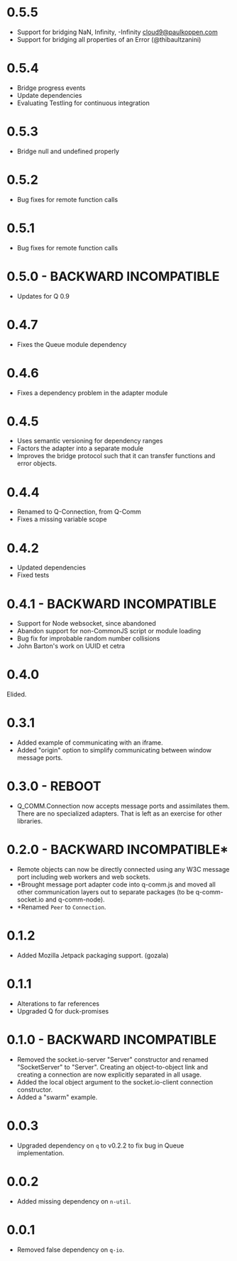 <!-- vim:ts=4:sts=4:sw=4:et:tw=60 -->

# 0.5.5

-   Support for bridging NaN, Infinity, -Infinity
    <cloud9@paulkoppen.com>
-   Support for bridging all properties of an Error (@thibaultzanini)

# 0.5.4

-   Bridge progress events
-   Update dependencies
-   Evaluating Testling for continuous integration

# 0.5.3

-   Bridge null and undefined properly

# 0.5.2

-   Bug fixes for remote function calls

# 0.5.1

-   Bug fixes for remote function calls

# 0.5.0 - BACKWARD INCOMPATIBLE

-   Updates for Q 0.9

# 0.4.7

-   Fixes the Queue module dependency

# 0.4.6

-   Fixes a dependency problem in the adapter module

# 0.4.5

-   Uses semantic versioning for dependency ranges
-   Factors the adapter into a separate module
-   Improves the bridge protocol such that it can transfer functions and
    error objects.

# 0.4.4

-   Renamed to Q-Connection, from Q-Comm
-   Fixes a missing variable scope

# 0.4.2

-   Updated dependencies
-   Fixed tests

# 0.4.1 - BACKWARD INCOMPATIBLE

-   Support for Node websocket, since abandoned
-   Abandon support for non-CommonJS script or module loading
-   Bug fix for improbable random number collisions
-   John Barton's work on UUID et cetra

# 0.4.0

Elided.

# 0.3.1

-   Added example of communicating with an iframe.
-   Added "origin" option to simplify communicating between
    window message ports.

# 0.3.0 - REBOOT

-   Q_COMM.Connection now accepts message ports and
    assimilates them.  There are no specialized adapters.
    That is left as an exercise for other libraries.

# 0.2.0 - BACKWARD INCOMPATIBLE*

-   Remote objects can now be directly connected using any
    W3C message port including web workers and web sockets.
-   *Brought message port adapter code into q-comm.js and
    moved all other communication layers out to separate
    packages (to be q-comm-socket.io and q-comm-node).
-   *Renamed `Peer` to `Connection`.

# 0.1.2

-   Added Mozilla Jetpack packaging support. (gozala)

# 0.1.1

-   Alterations to far references
-   Upgraded Q for duck-promises

# 0.1.0 - BACKWARD INCOMPATIBLE

-   Removed the socket.io-server "Server" constructor and
    renamed "SocketServer" to "Server".  Creating an
    object-to-object link and creating a connection are now
    explicitly separated in all usage.
-   Added the local object argument to the socket.io-client
    connection constructor.
-   Added a "swarm" example.

# 0.0.3

-   Upgraded dependency on `q` to v0.2.2 to fix bug in Queue
    implementation.

# 0.0.2

-   Added missing dependency on `n-util`.

# 0.0.1

-   Removed false dependency on `q-io`.

